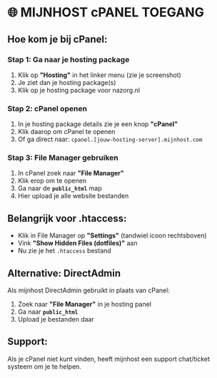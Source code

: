 # 🌐 MIJNHOST cPANEL TOEGANG

## Hoe kom je bij cPanel:

### Stap 1: Ga naar je hosting package
1. Klik op **"Hosting"** in het linker menu (zie je screenshot)
2. Je ziet dan je hosting package(s)
3. Klik op je hosting package voor nazorg.nl

### Stap 2: cPanel openen
1. In je hosting package details zie je een knop **"cPanel"**
2. Klik daarop om cPanel te openen
3. Of ga direct naar: `cpanel.[jouw-hosting-server].mijnhost.com`

### Stap 3: File Manager gebruiken
1. In cPanel zoek naar **"File Manager"**
2. Klik erop om te openen
3. Ga naar de **`public_html`** map
4. Hier upload je alle website bestanden

## Belangrijk voor .htaccess:
- Klik in File Manager op **"Settings"** (tandwiel icoon rechtsboven)
- Vink **"Show Hidden Files (dotfiles)"** aan
- Nu zie je het `.htaccess` bestand

## Alternative: DirectAdmin
Als mijnhost DirectAdmin gebruikt in plaats van cPanel:
1. Zoek naar **"File Manager"** in je hosting panel
2. Ga naar **`public_html`**
3. Upload je bestanden daar

## Support:
Als je cPanel niet kunt vinden, heeft mijnhost een support chat/ticket systeem om je te helpen.